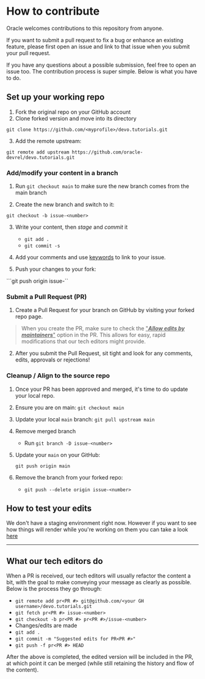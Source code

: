 # How to contribute

Oracle welcomes contributions to this repository from anyone.

If you want to submit a pull request to fix a bug or enhance an existing feature, please first open an issue and link to that issue when you submit your pull request.

If you have any questions about a possible submission, feel free to open an issue too. The contribution process is super simple. Below is what you have to do.

## Set up your working repo

1. Fork the original repo on your GitHub account
2. Clone forked version and move into its directory

```git clone https://github.com/<myprofile>/devo.tutorials.git```

3. Add the remote upstream:

```git remote add upstream https://github.com/oracle-devrel/devo.tutorials.git```

### Add/modify your content in a branch

1. Run `git checkout main`  to make sure the new branch comes from the main branch

2. Create the new branch and switch to it: 

```git checkout -b issue-<number>```

3. Write your content, then _stage_ and _commit_ it
   * ```git add .```
   * ```git commit -s```

4. Add your comments and use [keywords](https://docs.github.com/en/issues/tracking-your-work-with-issues/linking-a-pull-request-to-an-issue#linking-a-pull-request-to-an-issue-using-a-keyword) to link to your issue.

5. Push your changes to your fork:

```git push origin issue-<number>``

### Submit a Pull Request (PR)

1. Create a Pull Request for your branch on GitHub by visiting your forked repo page.

> When you create the PR, make sure to check the <ins>"***Allow edits by maintainers***"</ins> option in the PR. This allows for easy, rapid modifications that our tech editors might provide.

2. After you submit the Pull Request, sit tight and look for any comments, edits, approvals or rejections!

### Cleanup / Align to the source repo

1. Once your PR has been approved and merged, it's time to do update your local repo.

2. Ensure you are on main:
   ```git checkout main```

3. Update your local ```main``` branch:
  `git pull upstream main`

4. Remove merged branch
    - Run `git branch -D issue-<number>`
5. Update your ```main``` on your GitHub:

   ```git push origin main```
6. Remove the branch from your forked repo:
    - `git push --delete origin issue-<number>`

## How to test your edits

We don't have a staging environment right now. However if you want to see how things will render while you're working on them you can take a look [here](https://github.com/oracle-devrel/cool.devo.build/blob/main/test/README.md)

---

## What our tech editors do

When a PR is received, our tech editors will usually refactor the content a bit, with the goal to make conveying your message as clearly as possible.  Below is the process they go through:

* `git remote add pr<PR #> git@github.com/<your GH username>/devo.tutorials.git`
* `git fetch pr<PR #> issue-<number>`
* `git checkout -b pr<PR #> pr<PR #>/issue-<number>`
* Changes/edits are made
* `git add .`
* `git commit -m "Suggested edits for PR<PR #>"`
* `git push -f pr<PR #> HEAD`

After the above is completed, the edited version will be included in the PR, at which point it can be merged (while still retaining the history and flow of the content).
